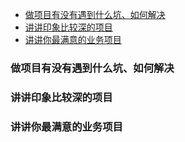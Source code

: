 <!-- TOC -->

- [做项目有没有遇到什么坑、如何解决](#做项目有没有遇到什么坑如何解决)
- [讲讲印象比较深的项目](#讲讲印象比较深的项目)
- [讲讲你最满意的业务项目](#讲讲你最满意的业务项目)

<!-- /TOC -->

### 做项目有没有遇到什么坑、如何解决
### 讲讲印象比较深的项目
### 讲讲你最满意的业务项目